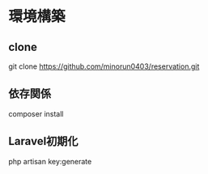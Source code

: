# 環境構築

## clone
git clone https://github.com/minorun0403/reservation.git

## 依存関係
composer install

## Laravel初期化
php artisan key:generate
